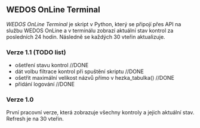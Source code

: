  ## WEDOS OnLine Terminal

 *WEDOS OnLine Terminal* je skript v Python, který se připojí přes API na službu WEDOS OnLine a v terminálu zobrazí aktuální stav kontrol za posledních 24 hodin. Následně se každých 30 vteřin aktualizuje.

### Verze 1.1 (TODO list)
- ošetření stavu kontrol //DONE
- dát volbu filtrace kontrol při spuštění skriptu //DONE
- ošetřit maximální velikost názvů přímo v hezka_tabulka() //DONE
- přidání logování //DONE

### Verze 1.0
 První pracovní verze, která zobrazuje všechny kontroly a jejich aktuální stav. Refresh je na 30 vteřin. 